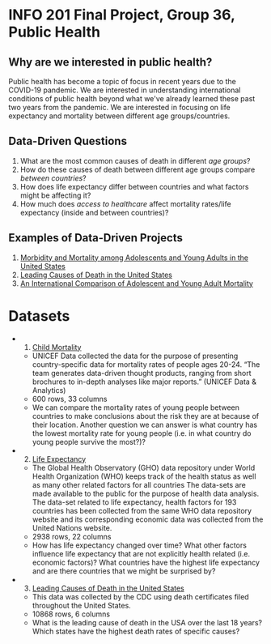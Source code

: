 # INFO 201 Final Project, Group 36, Public Health

## Why are we interested in public health?
Public health has become a topic of focus in recent years due to the COVID-19 pandemic.
We are interested in understanding international conditions of public health beyond what
we've already learned these past two years from the pandemic.
We are interested in focusing on life expectancy and mortality between different age groups/countries.

## Data-Driven Questions
1. What are the most common causes of death in different _age groups_?
2. How do these causes of death between different age groups compare _between countries_?
3. How does life expectancy differ between countries and what factors might be affecting it?
4. How much does _access to healthcare_ affect mortality rates/life expectancy (inside and between countries)?

## Examples of Data-Driven Projects
1. [Morbidity and Mortality among Adolescents and Young Adults in the United States](https://www.jhsph.edu/research/centers-and-institutes/center-for-adolescent-health/_images/_pre-redesign/az/US%20Fact%20Sheet_FINAL.pdf)
2. [Leading Causes of Death in the United States](https://www.cdc.gov/nchs/data-visualization/mortality-leading-causes/index.htm)
3. [An International Comparison of Adolescent and Young Adult Mortality](https://www.ncbi.nlm.nih.gov/pmc/articles/PMC3938202/)

# Datasets
  - 1. [Child Mortality](https://data.unicef.org/resources/dataset/child-mortality/)
    - UNICEF Data collected the data for the purpose of presenting country-specific data for mortality rates of people ages 20-24. “The team generates data-driven thought products, ranging from short brochures to in-depth analyses like major reports.” (UNICEF Data & Analytics)
    - 600 rows, 33 columns
    - We can compare the mortality rates of young people between countries to make conclusions about the risk they are at because of their location. Another question we can answer is what country has the lowest mortality rate for young people (i.e. in what country do young people survive the most?)?
  - 2. [Life Expectancy](https://www.kaggle.com/kumarajarshi/life-expectancy-who)
    - The Global Health Observatory (GHO) data repository under World Health Organization (WHO) keeps track of the health status as well as many other related factors for all countries The data-sets are made available to the public for the purpose of health data analysis. The data-set related to life expectancy, health factors for 193 countries has been collected from the same WHO data repository website and its corresponding economic data was collected from the United Nations website.
    - 2938 rows, 22 columns
    - How has life expectancy changed over time? What other factors influence life expectancy that are not explicitly health related (i.e. economic factors)? What countries have the highest life expectancy and are there countries that we might be surprised by?
  - 3. [Leading Causes of Death in the United States](https://www.cdc.gov/nchs/data-visualization/mortality-leading-causes/index.htm)
    - This data was collected by the CDC using death certificates filed throughout the United States.
    - 10868 rows, 6 columns
    - What is the leading cause of death in the USA over the last 18 years? Which states have the highest death rates of specific causes?
